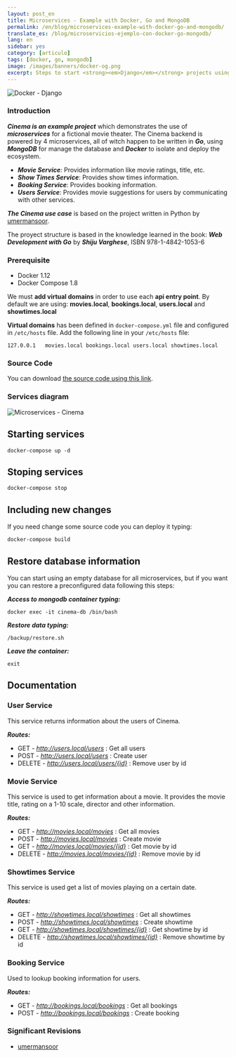 ```yaml
---
layout: post_en
title: Microservices - Example with Docker, Go and MongoDB
permalink: /en/blog/microservices-example-with-docker-go-and-mongodb/
translate_es: /blog/microservicios-ejemplo-con-docker-go-mongodb/
lang: en
sidebar: yes
category: [articulo]
tags: [docker, go, mongodb]
image: /images/banners/docker-og.png
excerpt: Steps to start <strong><em>Django</em></strong> projects using <strong><em>Docker</em></strong> as a part of the <strong><em>workflow</em></strong>.
---
```

<img src="{{ site.baseurl }}/images/banners/django-docker.png" title="Docker - Django" name="Docker - Django" />

### Introduction

**_Cinema is an example project_** which demonstrates the use of **_microservices_** for a fictional movie theater.
The Cinema backend is powered by 4 microservices, all of witch happen to be written in **_Go_**, using **_MongoDB_** for manage the database and **_Docker_** to isolate and deploy the ecosystem.

 * **_Movie Service_**: Provides information like movie ratings, title, etc.
 * **_Show Times Service_**: Provides show times information.
 * **_Booking Service_**: Provides booking information. 
 * **_Users Service_**: Provides movie suggestions for users by communicating with other services.

**_The Cinema use case_** is based on the project written in Python by [umermansoor](https://github.com/umermansoor/microservices).

The proyect structure is based in the knowledge learned in the book: **_Web
Development with Go_** by **_Shiju Varghese_**, ISBN 978-1-4842-1053-6

### Prerequisite

* Docker 1.12
* Docker Compose 1.8

We must **add virtual domains** in order to use each **api entry point**. By default we are using: **movies.local**, **bookings.local**, **users.local** and **showtimes.local**

**Virtual domains** has been defined in `docker-compose.yml` file and configured in `/etc/hosts` file. Add the following line in your `/etc/hosts` file:

```
127.0.0.1   movies.local bookings.local users.local showtimes.local
```


### Source Code

You can download <a href="https://github.com/mmorejon/microservices-docker-go-mongodb" target="_blank">the source code using this link</a>.

### Services diagram

<img src="{{ site.baseurl }}/images/microservices-cinema/deployment-diagram.png" title="Microservices - Cinema" name="Microservices - Cinema" />

## Starting services

```
docker-compose up -d
```

## Stoping services

```
docker-compose stop
```

## Including new changes

If you need change some source code you can deploy it typing:

```
docker-compose build
```

## Restore database information

You can start using an empty database for all microservices, but if you want you can restore a preconfigured data following this steps:

**_Access to mongodb container typing:_**

```
docker exec -it cinema-db /bin/bash
```

**_Restore data typing:_**

```
/backup/restore.sh
```

**_Leave the container:_**

```
exit
```


## Documentation

### User Service

This service returns information about the users of Cinema.

**_Routes:_**

* GET - _http://users.local/users_ : Get all users
* POST - _http://users.local/users_ : Create user
* DELETE - _http://users.local/users/{id}_ : Remove user by id

### Movie Service

This service is used to get information about a movie. It provides the movie title, rating on a 1-10 scale, director and other information.

**_Routes:_**

* GET - _http://movies.local/movies_ : Get all movies
* POST - _http://movies.local/movies_ : Create movie
* GET - _http://movies.local/movies/{id}_ : Get movie by id
* DELETE - _http://movies.local/movies/{id}_ : Remove movie by id

### Showtimes Service

This service is used get a list of movies playing on a certain date.

**_Routes:_**

* GET - _http://showtimes.local/showtimes_ : Get all showtimes
* POST - _http://showtimes.local/showtimes_ : Create showtime
* GET - _http://showtimes.local/showtimes/{id}_ : Get showtime by id
* DELETE - _http://showtimes.local/showtimes/{id}_ : Remove showtime by id

### Booking Service

Used to lookup booking information for users.

**_Routes:_**

* GET - _http://bookings.local/bookings_ : Get all bookings
* POST - _http://bookings.local/bookings_ : Create booking

### Significant Revisions

* [umermansoor](https://github.com/umermansoor/microservices)
